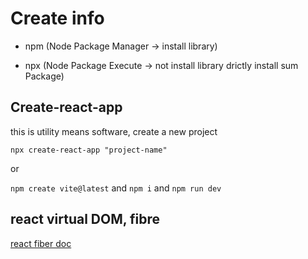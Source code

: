 
# Create info

* npm (Node Package Manager -> install library) 

* npx (Node Package Execute -> not install library drictly install sum Package)

## Create-react-app

this is utility means software, create a new project

```npx create-react-app "project-name"```

or

```npm create vite@latest``` and ```npm i``` and ```npm run dev```

## react virtual DOM, fibre

[react fiber doc](https://github.com/acdlite/react-fiber-architecture)

